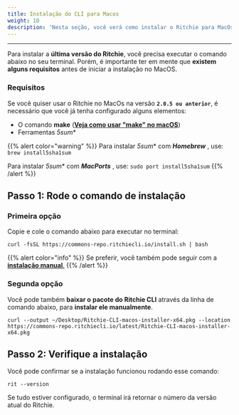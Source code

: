 ```yaml
---
title: Instalação do CLI para Macos
weight: 10
description: 'Nesta seção, você verá como instalar o Ritchie para MacOs.'
---
```


---

Para instalar a **última versão do Ritchie**, você precisa executar o comando abaixo no seu terminal. Porém, é importante ter em mente que **existem alguns requisitos** antes de iniciar a instalação no MacOS.

### **Requisitos**

Se você quiser usar o Ritchie no MacOs na versão **`2.0.5 ou anterior`**, é necessário que você já tenha configurado alguns elementos:

* O comando **make** \([**Veja como usar "make" no macOS**](https://stackoverflow.com/questions/1469994/using-make-on-os-x)\)
* Ferramentas *5sum**

{{% alert color="warning" %}}
Para instalar *5sum** com _**Homebrew**_ , use: `brew install5sha1sum`

Para instalar *5sum** com _**MacPorts**_ , use: `sudo port install5sha1sum`
{{% /alert %}}

## Passo 1: Rode o comando de instalação

### Primeira opção

Copie e cole o comando abaixo para executar no terminal: 

```text
curl -fsSL https://commons-repo.ritchiecli.io/install.sh | bash
```

{{% alert color="info" %}}
Se preferir, você também pode seguir com a [**instalação manual**.](/docs-ritchie/pt-br/primeiros-passos/instalação-manual/)
{{% /alert %}}

###  Segunda opção

Você pode também **baixar o** **pacote do Ritchie CLI** através da linha de comando abaixo, para **instalar ele manualmente**.

```text
curl --output ~/Desktop/Ritchie-CLI-macos-installer-x64.pkg --location https://commons-repo.ritchiecli.io/latest/Ritchie-CLI-macos-installer-x64.pkg
```

## Passo 2: Verifique a instalação 

Você pode confirmar se a instalação funcionou rodando esse comando: 

```text
rit --version
```

Se tudo estiver configurado, o terminal irá retornar o número da versão atual do Ritchie.
